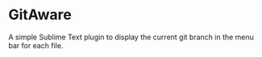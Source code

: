 # GitAware

A simple Sublime Text plugin to display the current git branch in the menu bar for each file.